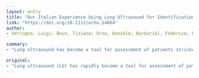 ```yaml
---
layout: entry
title: "Our Italian Experience Using Lung Ultrasound for Identification, Grading and Serial Follow-up of Severity of Lung Involvement for Management of Patients with COVID-19"
link: "https://doi.org/10.1111/echo.14664"
author:
- Vetrugno, Luigi; Bove, Tiziana; Orso, Daniele; Barbariol, Federico; Bassi, Flavio; Boero, Enrico; Ferrari, Giovanni; Kong, Robert; Lichtenstein, Daniel A.

summary:
- "Lung ultrasound has become a tool for assessment of patients stricken by the novel coronavirus 2019. Use of LU has helped us in clinical decision making and reduced the use of both chest x-rays and computed tomography (CT) Over the past two and a half months we have used this modality for identification of lung involvement along with pulmonary severity in patients with suspected or documented COVID-19 infection. The modality has been widely used in clinical decisions."

original:
- "Lung ultrasound (LU) has rapidly become a tool for assessment of patients stricken by the novel coronavirus 2019 (COVID-19). Over the past two and a half months (January, February and first half of March 2020) we have used this modality for identification of lung involvement along with pulmonary severity in patients with suspected or documented COVID-19 infection. Use of LU has helped us in clinical decision making and reduced the use of both chest x-rays and computed tomography (CT)."
---
```


